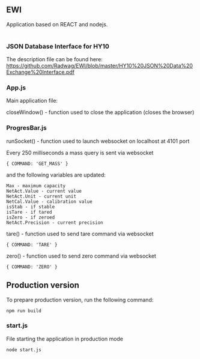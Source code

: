 ## EWI

Application based on REACT and nodejs.<br/>
</br>

### JSON Database Interface for HY10
The description file can be found here:
https://github.com/Radwag/EWI/blob/master/HY10%20JSON%20Data%20Exchange%20Interface.pdf

### App.js

Main application file: </br>

closeWindow() - function used to close the application (closes the browser)

### ProgresBar.js

runSocket() - function used to launch websocket on localhost at 4101 port

Every 250 milliseconds a mass query is sent via websocket

```{ COMMAND: 'GET_MASS' }```

and the following variables are updated:

``` 
Max - maximum capacity
NetAct.Value - current value
NetAct.Unit - current unit
NetCal.Value - calibration value
isStab - if stable
isTare - if tared
isZero - if zeroed
NetAct.Precision - current precision
```

tare() - function used to send tare command via websocket

```{ COMMAND: 'TARE' }```

zero() - function used to send zero command via websocket

```{ COMMAND: 'ZERO' }```


## Production version

To prepare production version, run the following command:

```npm run build```

### start.js

File starting the application in production mode

```node start.js```

